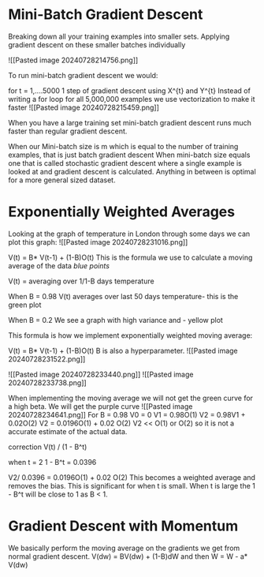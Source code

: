 

# Mini-Batch Gradient Descent

Breaking down all your training examples into smaller sets. Applying gradient descent on these smaller batches individually

![[Pasted image 20240728214756.png]]

To run mini-batch gradient descent we would:

for t = 1,....5000
	1 step of gradient descent using X^{t} and Y^{t} 
 Instead of writing a for loop for all 5,000,000 examples we use vectorization to make it faster
![[Pasted image 20240728215459.png]]

When you have a large training set mini-batch gradient descent runs much faster than regular gradient descent.


When our Mini-batch size is m which is equal to the number of training examples, that is just batch gradient descent
When mini-batch size equals one that is called stochastic gradient descent where a single example is looked at and gradient descent is calculated.
Anything in between is optimal for a more general sized dataset.


# Exponentially Weighted Averages

Looking at the graph of temperature in London through some days we can plot this graph:
![[Pasted image 20240728231016.png]]

V(t) = B* V(t-1) + (1-B)O(t)
This is the formula we use to calculate a moving average of the data *blue points*

V(t) = averaging over 1/1-B days temperature

When B = 0.98 V(t) averages over last 50 days temperature- this is the green plot

When B = 0.2 We see a graph with high variance and - yellow plot

This formula is how we implement exponentially weighted moving average:
 
V(t) = B* V(t-1) + (1-B)O(t)
B is also a hyperparameter.
![[Pasted image 20240728231522.png]]

![[Pasted image 20240728233440.png]]
![[Pasted image 20240728233738.png]]


When implementing the moving average we will not get the green curve for a high beta.
We will get the purple curve
![[Pasted image 20240728234641.png]]
For B = 0.98
V0 = 0
V1 = 0.98O(1)
V2 = 0.98V1 + 0.02O(2)
V2 = 0.0196O(1) + 0.02 O(2)
V2 << O(1) or O(2) so it is not a accurate estimate of the actual data.

correction V(t) / (1 - B^t)

when t = 2
1 - B^t  = 0.0396

V2/ 0.0396 =  0.0196O(1) + 0.02 O(2)
This becomes a weighted average and removes the bias. This is significant for when t is small. When t is large the 1 - B^t will be close to 1 as B < 1.


# Gradient Descent with Momentum


 We basically perform the moving average on the gradients we get from normal gradient descent. 
 V(dw) = BV(dw) + (1-B)dW
 and then W = W - a* V(dw)
